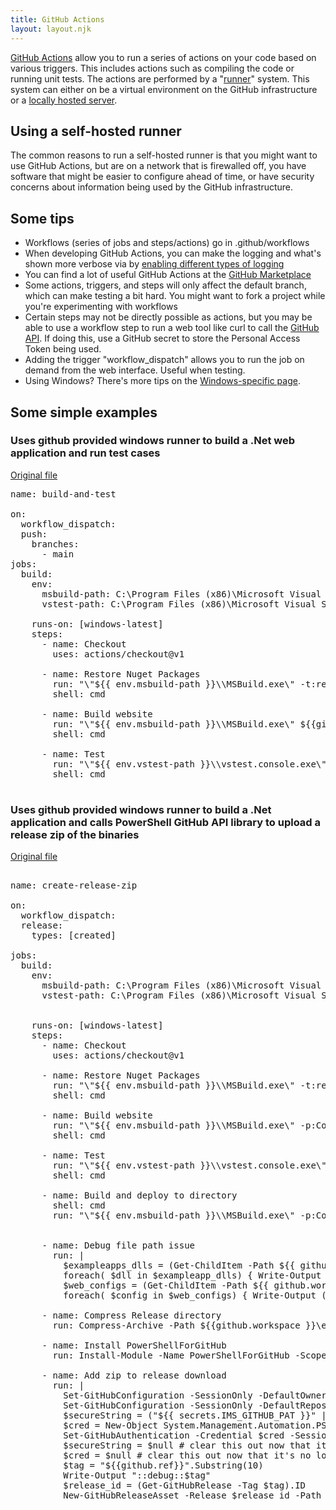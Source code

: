 ```yaml
---
title: GitHub Actions
layout: layout.njk
---
```


<p><a href="https://docs.github.com/en/actions">GitHub Actions</a> allow you to run a series of actions on your code based on various triggers. This includes actions such as compiling the code or running unit tests. The actions are performed by a "<a href="https://github.com/actions/runner">runner</a>" system. This system can either on be a virtual environment on the GitHub infrastructure or a <a href="https://docs.github.com/en/actions/hosting-your-own-runners/about-self-hosted-runners">locally hosted server</a>.</p>

## Using a self-hosted runner

The common reasons to run a self-hosted runner is that you might want to use GitHub Actions, but are on a network that is firewalled off, you have software that might be easier to configure ahead of time, or have security concerns about information being used by the GitHub infrastructure.

## Some tips

<ul>
    <li>Workflows (series of jobs and steps/actions) go in .github/workflows</li>
    <li>When developing GitHub Actions, you can make the logging and what's shown more verbose via by <a href="https://docs.github.com/en/actions/managing-workflow-runs/enabling-debug-logging">enabling different types of logging</a></li>
    <li>You can find a lot of useful GitHub Actions at the <a href="https://github.com/marketplace?category=&query=&type=actions&verification=">GitHub Marketplace</a></li>
    <li>Some actions, triggers, and steps will only affect the default branch, which can make testing a bit hard. You might want to fork a project while you're experimenting with workflows</li>
    <li>Certain steps may not be directly possible as actions, but you may be able to  use a workflow step to run a web tool like curl to call the <a href="https://docs.github.com/en/rest">GitHub API</a>. If doing this, use a GitHub secret to store the Personal Access Token being used.</li>
    <li>Adding the trigger "workflow_dispatch" allows you to run the job on demand from the web interface. Useful when testing.</li>
    <li>Using Windows?  There's more tips on the  <a href="windows/index.html">Windows-specific page</a>.</li>
</ul>

## Some simple examples

### Uses github provided windows runner to build a .Net web application and run test cases

<a href="windows/examples/build-and-test.yml">Original file</a>
<!-- TODO: Figure out some sort of way to better style yaml, or run yaml through some sort of html generation -->
<pre>
name: build-and-test

on:
  workflow_dispatch:
  push:
    branches:
      - main
jobs:
  build:
    env:
      msbuild-path: C:\Program Files (x86)\Microsoft Visual Studio\2019\Enterprise\MSBuild\Current\Bin
      vstest-path: C:\Program Files (x86)\Microsoft Visual Studio\2019\Enterprise\Common7\IDE\Extensions\TestPlatform

    runs-on: [windows-latest]
    steps:
      - name: Checkout
        uses: actions/checkout@v1

      - name: Restore Nuget Packages
        run: "\"${{ env.msbuild-path }}\\MSBuild.exe\" -t:restore -p:RestorePackagesConfig=true ${{github.workspace }}\\exampleapp\\exampleapp.sln"
        shell: cmd

      - name: Build website
        run: "\"${{ env.msbuild-path }}\\MSBuild.exe\" ${{github.workspace }}\\exampleapp\\exampleapp.sln"
        shell: cmd

      - name: Test
        run: "\"${{ env.vstest-path }}\\vstest.console.exe\" /Platform:x64 ${{github.workspace }}\\exampleapp\\exampleappTests\\bin\\Debug\\exampleappTests.dll"
        shell: cmd
    </pre>


### Uses github provided windows runner to build a .Net application and calls PowerShell GitHub API library to upload a release zip of the binaries

<a href="windows/examples/create-release-zip.yml">Original file</a>

<pre>

name: create-release-zip

on:
  workflow_dispatch:
  release:
    types: [created]

jobs:
  build:
    env:
      msbuild-path: C:\Program Files (x86)\Microsoft Visual Studio\2019\Enterprise\MSBuild\Current\Bin
      vstest-path: C:\Program Files (x86)\Microsoft Visual Studio\2019\Enterprise\Common7\IDE\Extensions\TestPlatform


    runs-on: [windows-latest]
    steps:
      - name: Checkout
        uses: actions/checkout@v1

      - name: Restore Nuget Packages
        run: "\"${{ env.msbuild-path }}\\MSBuild.exe\" -t:restore -p:RestorePackagesConfig=true -p:Configuration=Release ${{github.workspace }}\\exampleapp\\exampleapp.sln"
        shell: cmd

      - name: Build website
        run: "\"${{ env.msbuild-path }}\\MSBuild.exe\" -p:Configuration=Release ${{github.workspace }}\\exampleapp\\exampleapp.sln"
        shell: cmd

      - name: Test
        run: "\"${{ env.vstest-path }}\\vstest.console.exe\" /Platform:x64 ${{github.workspace }}\\exampleapp\\exampleappTests\\bin\\Release\\exampleappTests.dll"
        shell: cmd

      - name: Build and deploy to directory
        shell: cmd
        run: "\"${{ env.msbuild-path }}\\MSBuild.exe\" -p:Configuration=Release -p:PublishProfile=PubForZip -p:DeployOnBuild=true ${{github.workspace }}\\exampleapp\\exampleapp\\exampleapp.csproj"


      - name: Debug file path issue
        run: |
          $exampleapps_dlls = (Get-ChildItem -Path ${{ github.workspace }} -Recurse -force -ErrorAction SilentlyContinue -Include 'exampleapp.dll' )
          foreach( $dll in $exampleapp_dlls) { Write-Output ("::debug::DLL found at" + $dll.FullName) }
          $web_configs = (Get-ChildItem -Path ${{ github.workspace }} -Recurse -force -ErrorAction SilentlyContinue -Include 'web.config' )
          foreach( $config in $web_configs) { Write-Output ("::debug::Web config found at " + $config.FullName) }

      - name: Compress Release directory
        run: Compress-Archive -Path ${{github.workspace }}\exampleapp\exampleapp\bin\app.publish\* -DestinationPath ${{ runner.temp }}\exampleapp.zip

      - name: Install PowerShellForGitHub
        run: Install-Module -Name PowerShellForGitHub -Scope CurrentUser  -Repository PSGallery -Force

      - name: Add zip to release download
        run: |
          Set-GitHubConfiguration -SessionOnly -DefaultOwnerName UIUCLibrary
          Set-GitHubConfiguration -SessionOnly -DefaultRepositoryName winshib-exampleapp
          $secureString = ("${{ secrets.IMS_GITHUB_PAT }}" | ConvertTo-SecureString -AsPlainText -Force)
          $cred = New-Object System.Management.Automation.PSCredential "username is ignored", $secureString
          Set-GitHubAuthentication -Credential $cred -SessionOnly
          $secureString = $null # clear this out now that it's no longer needed
          $cred = $null # clear this out now that it's no longer needed
          $tag = "${{github.ref}}".Substring(10)
          Write-Output "::debug::$tag"
          $release_id = (Get-GitHubRelease -Tag $tag).ID
          New-GitHubReleaseAsset -Release $release_id -Path ${{ runner.temp }}\exampleapp.zip
</pre>
